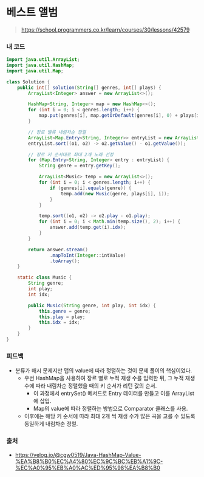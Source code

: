 # 베스트 앨범

> https://school.programmers.co.kr/learn/courses/30/lessons/42579

### 내 코드

```java
import java.util.ArrayList;
import java.util.HashMap;
import java.util.Map;

class Solution {
    public int[] solution(String[] genres, int[] plays) {
        ArrayList<Integer> answer = new ArrayList<>();

        HashMap<String, Integer> map = new HashMap<>();
        for (int i = 0; i < genres.length; i++) {
            map.put(genres[i], map.getOrDefault(genres[i], 0) + plays[i]);
        }

        // 장르 밸류 내림차순 정렬
        ArrayList<Map.Entry<String, Integer>> entryList = new ArrayList<>(map.entrySet());
        entryList.sort((o1, o2) -> o2.getValue() - o1.getValue());

        // 장르 키 순서대로 최대 2개 노래 선정
        for (Map.Entry<String, Integer> entry : entryList) {
            String genre = entry.getKey();

            ArrayList<Music> temp = new ArrayList<>();
            for (int i = 0; i < genres.length; i++) {
                if (genres[i].equals(genre)) {
                    temp.add(new Music(genre, plays[i], i));
                }
            }

            temp.sort((o1, o2) -> o2.play - o1.play);
            for (int i = 0; i < Math.min(temp.size(), 2); i++) {
                answer.add(temp.get(i).idx);
            }
        }

        return answer.stream()
                .mapToInt(Integer::intValue)
                .toArray();
    }

    static class Music {
        String genre;
        int play;
        int idx;

        public Music(String genre, int play, int idx) {
            this.genre = genre;
            this.play = play;
            this.idx = idx;
        }
    }
}
```

### 피드백

- 분류가 해시 문제지만 맵의 value에 따라 정렬하는 것이 문제 풀이의 핵심이었다.
    - 우선 HashMap을 사용하여 장르 별로 누적 재생 수를 입력한 뒤, 그 누적 재생 수에 따라 내림차순 정렬했을 때의 키 순서가 리턴 값의 순서.
        - 이 과정에서 entrySet() 메서드로 Entry 데이터를 만들고 이를 ArrayList에 삽입.
        - Map의 value에 따라 정렬하는 방법으로 Comparator 클래스를 사용.
    - 이후에는 해당 키 순서에 따라 최대 2개 씩 재생 수가 많은 곡을 고를 수 있도록 동일하게 내림차순 정렬.

### 출처

- https://velog.io/@cgw0519/Java-HashMap-Value-%EA%B8%B0%EC%A4%80%EC%9C%BC%EB%A1%9C-%EC%A0%95%EB%A0%AC%ED%95%98%EA%B8%B0